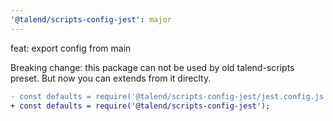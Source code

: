 ```yaml
---
'@talend/scripts-config-jest': major
---
```


feat: export config from main

Breaking change: this package can not be used by old talend-scripts preset. But now you can extends from it direclty.

```diff
- const defaults = require('@talend/scripts-config-jest/jest.config.js');
+ const defaults = require('@talend/scripts-config-jest');
```

